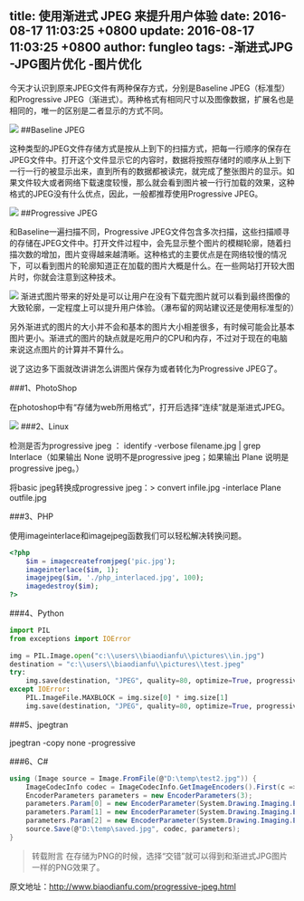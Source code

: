title: 使用渐进式 JPEG 来提升用户体验
date: 2016-08-17 11:03:25 +0800
update: 2016-08-17 11:03:25 +0800
author: fungleo
tags:
    -渐进式JPG
    -JPG图片优化
    -图片优化
---

今天才认识到原来JPEG文件有两种保存方式，分别是Baseline JPEG（标准型）和Progressive JPEG（渐进式）。两种格式有相同尺寸以及图像数据，扩展名也是相同的，唯一的区别是二者显示的方式不同。

![](https://raw.githubusercontent.com/fengcms/articles/master/image/d7/466f9732b032f93c6a1c1d2bad6cea.gif)
##Baseline JPEG

这种类型的JPEG文件存储方式是按从上到下的扫描方式，把每一行顺序的保存在JPEG文件中。打开这个文件显示它的内容时，数据将按照存储时的顺序从上到下一行一行的被显示出来，直到所有的数据都被读完，就完成了整张图片的显示。如果文件较大或者网络下载速度较慢，那么就会看到图片被一行行加载的效果，这种格式的JPEG没有什么优点，因此，一般都推荐使用Progressive JPEG。

![](https://raw.githubusercontent.com/fengcms/articles/master/image/5e/991a649f4184c1e7e5206f7c0f4167.gif)
##Progressive JPEG

和Baseline一遍扫描不同，Progressive JPEG文件包含多次扫描，这些扫描顺寻的存储在JPEG文件中。打开文件过程中，会先显示整个图片的模糊轮廓，随着扫描次数的增加，图片变得越来越清晰。这种格式的主要优点是在网络较慢的情况下，可以看到图片的轮廓知道正在加载的图片大概是什么。在一些网站打开较大图片时，你就会注意到这种技术。

![](https://raw.githubusercontent.com/fengcms/articles/master/image/19/ee41555b7c973a6c567aa7f37c47e5.jpg)
渐进式图片带来的好处是可以让用户在没有下载完图片就可以看到最终图像的大致轮廓，一定程度上可以提升用户体验。（瀑布留的网站建议还是使用标准型的）



另外渐进式的图片的大小并不会和基本的图片大小相差很多，有时候可能会比基本图片更小。渐进式的图片的缺点就是吃用户的CPU和内存，不过对于现在的电脑来说这点图片的计算并不算什么。

说了这边多下面就改讲讲怎么讲图片保存为或者转化为Progressive JPEG了。

###1、PhotoShop

在photoshop中有“存储为web所用格式”，打开后选择“连续”就是渐进式JPEG。

![](https://raw.githubusercontent.com/fengcms/articles/master/image/fd/28d712a210897b8b9cd4afc4444ca9.jpg)
###2、Linux

检测是否为progressive jpeg ： identify -verbose filename.jpg | grep Interlace（如果输出 None 说明不是progressive jpeg；如果输出 Plane 说明是 progressive jpeg。）

将basic jpeg转换成progressive jpeg：> convert infile.jpg -interlace Plane outfile.jpg

###3、PHP

使用imageinterlace和imagejpeg函数我们可以轻松解决转换问题。

```php
<?php
    $im = imagecreatefromjpeg('pic.jpg');
    imageinterlace($im, 1);
    imagejpeg($im, './php_interlaced.jpg', 100);
    imagedestroy($im);
?>
```

###4、Python

```python
import PIL
from exceptions import IOError
 
img = PIL.Image.open("c:\\users\\biaodianfu\\pictures\\in.jpg")
destination = "c:\\users\\biaodianfu\\pictures\\test.jpeg"
try:
    img.save(destination, "JPEG", quality=80, optimize=True, progressive=True)
except IOError:
    PIL.ImageFile.MAXBLOCK = img.size[0] * img.size[1]
    img.save(destination, "JPEG", quality=80, optimize=True, progressive=True)
```

###5、jpegtran

jpegtran -copy none -progressive <inputfile> <outputfile>

###6、C#

```c#
using (Image source = Image.FromFile(@"D:\temp\test2.jpg")) { 
    ImageCodecInfo codec = ImageCodecInfo.GetImageEncoders().First(c => c.MimeType == "image/jpeg"); 
    EncoderParameters parameters = new EncoderParameters(3);
    parameters.Param[0] = new EncoderParameter(System.Drawing.Imaging.Encoder.Quality, 100L);
    parameters.Param[1] = new EncoderParameter(System.Drawing.Imaging.Encoder.ScanMethod, (int)EncoderValue.ScanMethodInterlaced);
    parameters.Param[2] = new EncoderParameter(System.Drawing.Imaging.Encoder.RenderMethod, (int)EncoderValue.RenderProgressive); 
    source.Save(@"D:\temp\saved.jpg", codec, parameters);
}
```

>转载附言
>在存储为PNG的时候，选择“交错”就可以得到和渐进式JPG图片一样的PNG效果了。

原文地址：http://www.biaodianfu.com/progressive-jpeg.html